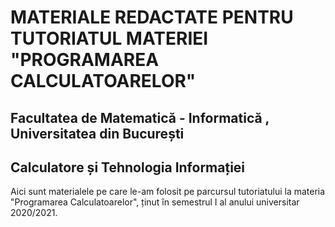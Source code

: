 # MATERIALE REDACTATE PENTRU TUTORIATUL MATERIEI "PROGRAMAREA CALCULATOARELOR"
## Facultatea de Matematică - Informatică , Universitatea din București
## Calculatore și Tehnologia Informației

Aici sunt materialele pe care le-am folosit pe parcursul tutoriatului la materia "Programarea Calculatoarelor", ținut în semestrul I al anului universitar 2020/2021.
